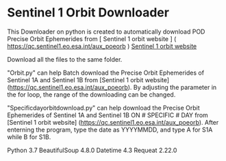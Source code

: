 # Sentinel 1 Orbit Downloader
 This Downloader on python is created to automatically download POD Precise Orbit Ephemerides from [ Sentinel 1 orbit website ] ( <https://qc.sentinel1.eo.esa.int/aux_poeorb> )
 [Sentinel 1 orbit website](https://qc.sentinel1.eo.esa.int/aux_poeorb)
 
Download all the files to the same folder.

"Orbit.py" can help Batch download the Precise Orbit Ephemerides of Sentinel 1A and Sentinel 1B 
from [Sentinel 1 orbit website] (https://qc.sentinel1.eo.esa.int/aux_poeorb).
By adjusting the parameter in the for loop, the range of the downloading can be changed.

"Specificdayorbitdownload.py" can help download the Precise Orbit Ephemerides of Sentinel 1A and Sentinel 1B ON # SPECIFIC # DAY
from [Sentinel 1 orbit website] (https://qc.sentinel1.eo.esa.int/aux_poeorb).
After enterning the program, type the date as YYYYMMDD, and type A for S1A while B for S1B.

Python 3.7
BeautifulSoup 4.8.0
Datetime 4.3
Requeat 2.22.0

